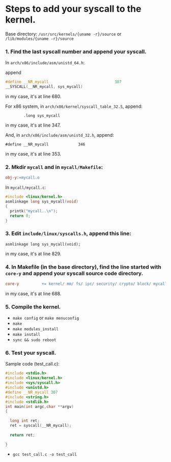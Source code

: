 # Steps to add your syscall to the kernel.

Base directory: `/usr/src/kernels/{uname -r}/source` or `/lib/modules/{uname -r}/source`

### 1. Find the last syscall number and append your syscall.

In `arch/x86/include/asm/unistd_64.h`:

append

```c
#define __NR_mycall                             307
__SYSCALL(__NR_mycall, sys_mycall)
```

in my case, it's at line 680.

For x86 system, in `arch/x86/kernel/syscall_table_32.S`, append:

```
        .long sys_mycall
```

in my case, it's at line 347.

And, in `arch/x86/include/asm/unistd_32.h`, append:

```
#define __NR_mycall             346
```

in my case, it's at line 353.

### 2. Mkdir `mycall` and in `mycall/Makefile`:

```Makefile
obj-y:=mycall.o
```

In `mycall/mycall.c`:

```c
#include <linux/kernel.h>
asmlinkage long sys_mycall(void)
{
  printk("mycall..\n");
  return 0;
}
```

### 3. Edit `include/linux/syscalls.h`, append this line:

```
asmlinkage long sys_mycall(void);
```

in my case, it's at line 829.

### 4. In Makefile (in the base directory), find the line started with `core-y` and append your syscall source code directory.

```Makefile
core-y          += kernel/ mm/ fs/ ipc/ security/ crypto/ block/ mycall/
```

in my case, it's at line 688.

### 5. Compile the kernel.

- `make config` or `make menuconfig`
- `make`
- `make modules_install`
- `make install`
- `sync && sudo reboot` 

### 6. Test your syscall.

Sample code (test_call.c):
```c
#include <stdio.h>
#include <linux/kernel.h>
#include <sys/syscall.h>
#include <unistd.h>
#define __NR_mycall 307
#include <string.h>
#include <stdlib.h>
int main(int argc,char **argv)
{
 
  long int ret;
  ret = syscall(__NR_mycall);
 
  return ret;
 
}
```

- `gcc test_call.c -o test_call`

